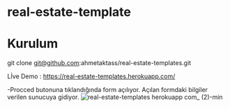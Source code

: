 # real-estate-template

# Kurulum 
git clone git@github.com:ahmetaktass/real-estate-templates.git

Lİve Demo : https://real-estate-templates.herokuapp.com/

-Procced butonuna tıklandığında form açılıyor. Açılan formdaki bilgiler verilen sunucuya gidiyor.
![real-estate-templates herokuapp com_ (2)-min](https://user-images.githubusercontent.com/56774618/160881830-d140bf5b-fda1-4af0-a789-79d713b3da9c.png)
